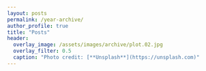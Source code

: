 ```yaml
---
layout: posts
permalink: /year-archive/
author_profile: true
title: "Posts"
header:
  overlay_image: /assets/images/archive/plot.02.jpg
  overlay_filter: 0.5
  caption: "Photo credit: [**Unsplash**](https://unsplash.com)"
---
```


